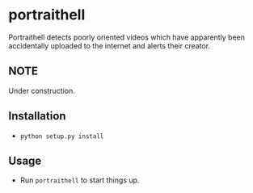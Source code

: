 portraithell
============

Portraithell detects poorly oriented videos which have apparently been
accidentally uploaded to the internet and alerts their creator.

NOTE
----
Under construction.

Installation
------------
 * `python setup.py install`

Usage
-----
 * Run `portraithell` to start things up.